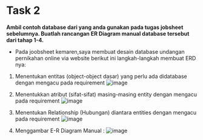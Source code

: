 # Task 2
**Ambil contoh database dari yang anda gunakan pada tugas jobsheet sebelumnya. Buatlah rancangan ER Diagram manual database tersebut dari tahap 1-4.**
- Pada joobsheet kemaren,saya membuat desain database undangan pernikahan online via website berikut ini langkah-langkah membuat ERD nya:
1) Menentukan entitas (object-object dasar) yang perlu ada didatabase dengan mengacu pada requirement
   ![image](https://github.com/Fanzirfan27/Learn_MyPHP-Admin/assets/160199038/8c724b9a-1475-45f9-8b52-5235b5c7c330)

2. Menentukkan atribut (sifat-sifat) masing-masing entity dengan mengacu pada requirement
    ![image](https://github.com/Fanzirfan27/Learn_MyPHP-Admin/assets/160199038/9015fdfb-e56f-4c90-bdc7-057e50dffcc5)
   
4. Menentukan Relationship (Hubungan) diantara entities dengan mengacu pada requirement
![image](https://github.com/Fanzirfan27/Learn_MyPHP-Admin/assets/160199038/0d6e3a3c-9bcd-4ff1-83ff-6c9ab798be0a)

4. Menggambar E-R Diagram Manual :
![image](https://github.com/Fanzirfan27/Learn_MyPHP-Admin/assets/160199038/a28b7265-d684-4e6c-b78a-66a352dbfc00)
